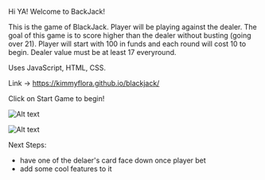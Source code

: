 Hi YA!
Welcome to BackJack! 

This is the game of BlackJack.
Player will be playing against the dealer. The goal of this game is to score higher than the dealer without busting (going over 21). Player will start with 100 in funds and each round will cost 10 to begin. Dealer value must be at least 17 everyround. 

Uses JavaScript, HTML, CSS.

Link -> https://kimmyflora.github.io/blackjack/

Click on Start Game to begin! 



![Alt text](<Screenshot 2024-02-09 at 9.04.19 AM.png>)




![Alt text](<Screenshot 2024-02-09 at 9.04.42 AM.png>)




Next Steps:

- have one of the delaer's card face down once player bet 
- add some cool features to it 